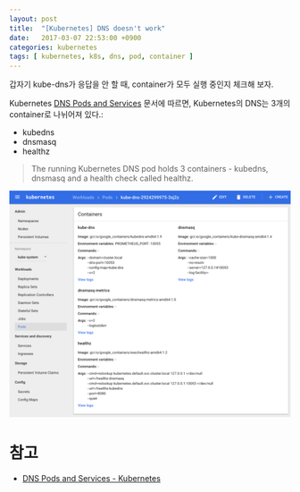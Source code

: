 ```yaml
---
layout: post
title:  "[Kubernetes] DNS doesn't work"
date:   2017-03-07 22:53:00 +0900
categories: kubernetes
tags: [ kubernetes, k8s, dns, pod, container ]
---
```


갑자기 kube-dns가 응답을 안 할 때, container가 모두 실행 중인지 체크해 보자.

Kubernetes [DNS Pods and Services](https://kubernetes.io/docs/concepts/services-networking/dns-pod-service/) 문서에 따르면, Kubernetes의 DNS는 3개의 container로 나뉘어져 있다.:
- kubedns
- dnsmasq
- healthz

> The running Kubernetes DNS pod holds 3 containers - kubedns, dnsmasq and a health check called healthz.

![Kubernetes dns containers](/assets/img/2017-03-07-kubernetes-dns-doesnt-work.png)

# 참고
- [DNS Pods and Services - Kubernetes](https://kubernetes.io/docs/concepts/services-networking/dns-pod-service/)
